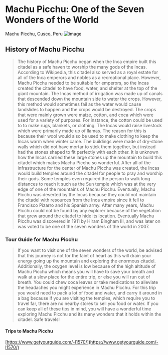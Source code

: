 # Machu Picchu: One of the Seven Wonders of the World
Machu Picchu, Cusco, Peru
![image](https://upload.wikimedia.org/wikipedia/commons/c/ca/Machu_Picchu%2C_Peru_%282018%29.jpg)
## History of Machu Picchu
> The history of Machu Picchu began when the Inca empire built this citadel as a safe haven to worship the many gods of the Incas. According to Wikipedia, this citadel also served as a royal estate for all of the Inca emperors and nobles as a recreational place. However, Machu Picchu needed to be suitable for emperors, so the Incas created the citadel to have food, water, and shelter at the top of the giant mountain. The Incas method of irrigation was made up of canals that descended down the mountain side to water the crops. However, this method would sometimes fail as the water would cause landslides to happen and the crops would be destroyed. The crops that were mainly grown were maize, cotton, and coca which were used for a variety of purposes. For instance, the cotton could be used to to make rugs, blankets, or clothing. The Incas would raise livestock which were primarily made up of llamas. The reason for this is because their wool would also be used to make clothing to keep the Incas warm when winter came. The buildings were made of dry-stone walls which did not have mortar to stick them together, but instead had the stones shaped to fit perfectly with each other. It is unknown how the Incas carried these large stones up the mountain to build this citadel which makes Machu Picchu so wonderful. After all of the infrastructure for the center of Machu Picchu was created, the Incas would build temples around the citadel for people to pray and worship their gods. Some temples even required the person to walk long distances to reach it such as the Sun temple which was at the very edge of one of the mountains of Machu Picchu. Eventually, Machu Picchu was deserted by the Incas because they could not maintain the citadel with resources from the Inca empire since it fell to Francisco Pizarro and his Spanish army. After many years, Machu Picchu could not be found by any explorer because of the vegetation that grew around the citadel to hide its location. Eventually Machu Picchu was discovered in 1911 by Hiram Bingham III, and was later on was voted to be one of the seven wonders of the world in 2007.
### Tour Guide for Machu Picchu
> If you want to visit one of the seven wonders of the world, be advised that this journey is not for the faint of heart as this will drain your energy going up the mountain and exploring the enormous citadel. Additionally, the oxygen level is low because of the high altitude of Machu Picchu which means you will have to save your breath and walk at a slow place for the entire trip, or else you will run out of breath. You could chew coca leaves or take medications to alleviate the headaches you might experience in Machu Picchu. For this trip you would need to pack a lot of food and water, and carry it around in a bag because if you are visiting the temples, which require you to travel far, there are no nearby stores to sell you food or water. If you can keep all of these tips in mind, you will have a wonderful time exploring Machu Picchu and its many wonders that it holds within the citadel. Safe travels!
#### Trips to Machu Picchu
[https://www.getyourguide.com/-l1570/](https://www.getyourguide.com/-l1570/)
